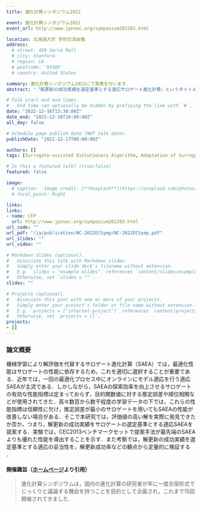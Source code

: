 ```yaml
---
title: 進化計算シンポジウム2022

event: 進化計算シンポジウム2022
event_url: http://www.jpnsec.org/symposium202203.html

location: 北海道大学 学術交流会館
address:
  # street: 450 Serra Mall
  # city: Stanford
  # region: CA
  # postcode: '94305'
  # country: United States

summary: 進化計算シンポジウム2022にて発表を行います．
abstract: "「解更新の成功実績を選定基準とする適応サロゲート進化計算」というタイトルで，進化計算シンポジウム2022にて発表を行います．前日イベントのオープンスペースディスカッションでは，学生幹事も務めます．"

# Talk start and end times.
#   End time can optionally be hidden by prefixing the line with `#`.
date: "2022-12-16T13:30:00Z"
date_end: "2022-12-18T18:00:00Z"
all_day: false

# Schedule page publish date (NOT talk date).
publishDate: "2022-12-17T00:00:00Z"

authors: []
tags: [Surrogate-assisted Evolutionary Algorithm, Adaptation of Surrogate, Radial Basis Function Network, Kriging, Differential Evolution]

# Is this a featured talk? (true/false)
featured: false

image:
  # caption: 'Image credit: [**Unsplash**](https://unsplash.com/photos/bzdhc5b3Bxs)'
  # focal_point: Right

links:
links:
- name: CFP
  url: http://www.jpnsec.org/symposium202203.html
url_code: ""
url_pdf: "/ja/publication/NC-2022ECSymp/NC-2022ECSymp.pdf"
url_slides: ""
url_video: ""

# Markdown Slides (optional).
#   Associate this talk with Markdown slides.
#   Simply enter your slide deck's filename without extension.
#   E.g. `slides = "example-slides"` references `content/slides/example-slides.md`.
#   Otherwise, set `slides = ""`.
slides: ""

# Projects (optional).
#   Associate this post with one or more of your projects.
#   Simply enter your project's folder or file name without extension.
#   E.g. `projects = ["internal-project"]` references `content/project/deep-learning/index.md`.
#   Otherwise, set `projects = []`.
projects:
- []
---
```


### 論文概要

機械学習により解評価を代替するサロゲート進化計算（SAEA）では，最適化性能はサロゲートの性能に依存するため，これを適切に選択することが重要である．近年では，一回の最適化プロセス中にオンラインにモデル適応を行う適応SAEAが主流である．しかしながら，SAEAの探索効率を向上させるサロゲートの有効な性能指標は定まっておらず，目的関数値に対する推定誤差や順位相関などが使用されてきた．高々数百から数千程度の学習データの下では，これらの性能指標は信頼性に欠け，推定誤差が最小のサロゲートを用いてもSAEAの性能が改善しない場合がある．そこで本研究では，評価値の高い解を実際に発見できたか否か，つまり，解更新の成功実績をサロゲートの選定基準とする適応SAEAを提案する．実験では，CEC2013ベンチマークセットで提案手法が最先端のSAEAよりも優れた性能を導出することを示す．また考察では，解更新の成功実績を選定基準とする適応の妥当性を，解更新成功率などの観点から定量的に検証する ．


#### 開催趣旨（[ホームページ](http://www.jpnsec.org/symposium202203.html)より引用）

> 進化計算シンポジウムは，国内の進化計算の研究者が年に一度合宿形式でじっくりと議論する機会を持つことを目的として企画され，これまで15回開催されてきました．